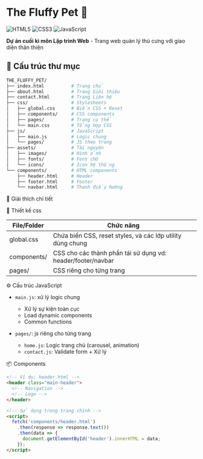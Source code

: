 # The Fluffy Pet 🐾 
![HTML5](https://img.shields.io/badge/HTML5-E34F26?style=flat&logo=html5&logoColor=white) ![CSS3](https://img.shields.io/badge/CSS3-1572B6?style=flat&logo=css3&logoColor=white) ![JavaScript](https://img.shields.io/badge/JavaScript-F7DF1E?style=flat&logo=javascript&logoColor=black)

**Dự án cuối kì môn Lập trình Web** - Trang web quản lý thú cưng với giao diện thân thiện

## 📂 Cấu trúc thư mục

```bash
THE_FLUFFY_PET/
├── index.html          # Trang chủ
├── about.html          # Trang Giới thiệu
├── contact.html        # Trang Liên hệ
├── css/                # Stylesheets
│   ├── global.css      # Biến CSS + Reset
│   ├── components/     # CSS components
│   ├── pages/          # Trang cụ thể
│   └── main.css        # Tổng hợp CSS
├── js/                 # JavaScript
│   ├── main.js         # Logic chung
│   └── pages/          # JS theo trang
├── assets/             # Tài nguyên
│   ├── images/         # Hình ảnh
│   ├── fonts/          # Font chữ
│   └── icons/          # Icon hệ thống
└── components/         # HTML components
    ├── header.html     # Header
    ├── footer.html     # Footer
    └── navbar.html     # Thanh điều hướng
```
🧩 Giải thích chi tiết

🎨 Thiết kế css

|File/Folder	| Chức năng|
|---------------|-------------------------------------------|
|global.css	| Chứa biến CSS, reset styles, và các lớp utility dùng chung|
|components/	| CSS cho các thành phần tái sử dụng vd: header/footer/navbar|
|pages/	| CSS riêng cho từng trang|

⚙️ Cấu trúc JavaScript
- `main.js`: xử lý logic chung
  - Xử lý sự kiện toàn cục
  - Load dynamic components
  - Common functions

- `pages/`: js riêng cho từng trang
  - `home.js`: Logic trang chủ (carousel, animation)
  - `contact.js`: Validate form + Xử lý 
  
📦 Components 
```html
<!-- Ví dụ: header.html -->
<header class="main-header">
  <!-- Navigation -->
  <!-- Logo -->
</header>

<!-- Sử dụng trong trang chính -->
<script>
  fetch('components/header.html')
    .then(response => response.text())
    .then(data => {
      document.getElementById('header').innerHTML = data;
    });
</script>
```
